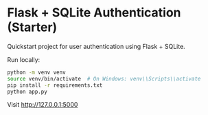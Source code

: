 # Flask + SQLite Authentication (Starter)

Quickstart project for user authentication using Flask + SQLite.

Run locally:
```bash
python -m venv venv
source venv/bin/activate  # On Windows: venv\\Scripts\\activate
pip install -r requirements.txt
python app.py
```

Visit http://127.0.0.1:5000
